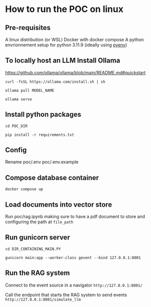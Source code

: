 # How to run the POC on linux

## Pre-requisites
A linux distribution (or WSL)
Docker with docker compose
A python envrionnement setup for python 3.11.9 (ideally using [pyenv](https://github.com/pyenv/pyenv))

## To locally host an LLM Install Ollama
https://github.com/ollama/ollama/blob/main/README.md#quickstart

`curl -fsSL https://ollama.com/install.sh | sh`

`ollama pull MODEL_NAME`

`ollama serve`

## Install python packages
`cd POC_DIR`

`pip install -r requirements.txt`

## Config
Rename poc/.env poc/.env.example

## Compose database container
`docker compose up`

## Load documents into vector store
Run poc/rag.ipynb making sure to have a pdf document to store and configuring the path at `file_path`

## Run gunicorn server
`cd DIR_CONTAINING_MAIN.PY`

`gunicorn main:app --worker-class gevent --bind 127.0.0.1:8001`

## Run the RAG system
Connect to the event source in a navigator
`http://127.0.0.1:8001/`

Call the endpoint that starts the RAG system to send events
`http://127.0.0.1:8001/simulate_llm`





